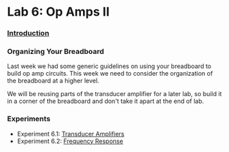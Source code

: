 # Lab 6: Op Amps II

### [Introduction](./introduction)

### Organizing Your Breadboard

Last week we had some generic guidelines on using your breadboard to build op
amp circuits. This week we need to consider the organization of the breadboard
at a higher level.

We will be reusing parts of the transducer amplifier for a later lab, so build it in a
corner of the breadboard and don't take it apart at the end of lab.

### Experiments
* Experiment 6.1: [Transducer Amplifiers](./experiment_6-1)
* Experiment 6.2: [Frequency Response](./experiment_6-2)
